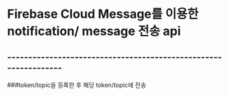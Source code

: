 # Firebase Cloud Message를 이용한 notification/ message 전송 api


## ----------------------------------------------------------------
###token/topic을 등록한 후 해당 token/topic에 전송
